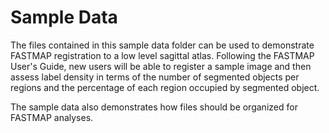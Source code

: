 Sample Data
=======
The files contained in this sample data folder can be used to demonstrate FASTMAP registration to a low level sagittal atlas.  Following the FASTMAP User's Guide, new users will be able to register a sample image and then assess label density in terms of the number of segmented objects per regions and the percentage of each region occupied by segmented object.

The sample data also demonstrates how files should be organized for FASTMAP analyses.
